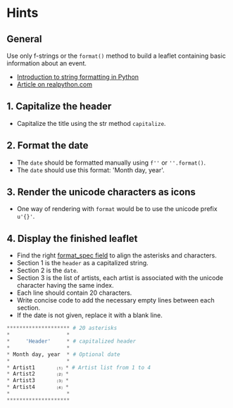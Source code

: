 # Hints

## General

Use only f-strings or the `format()` method to build a leaflet containing basic information about an event.

- [Introduction to string formatting in Python][str-f-strings-docs]
- [Article on realpython.com][realpython-article]

## 1. Capitalize the header

- Capitalize the title using the str method `capitalize`.

## 2. Format the date

- The `date` should be formatted manually using `f''` or `''.format()`.
- The `date` should use this format: 'Month day, year'.

## 3. Render the unicode characters as icons

- One way of rendering with `format` would be to use the unicode prefix `u'{}'`.

## 4. Display the finished leaflet

- Find the right [format_spec field][formatspec-docs] to align the asterisks and characters.
- Section 1 is the `header` as a capitalized string.
- Section 2 is the `date`.
- Section 3 is the list of artists, each artist is associated with the unicode character having the same index.
- Each line should contain 20 characters.
- Write concise code to add the necessary empty lines between each section.
- If the date is not given, replace it with a blank line.

```python
******************** # 20 asterisks
*                  *
*     'Header'     * # capitalized header
*                  *
* Month day, year  * # Optional date
*                  *
* Artist1       ⑴ * # Artist list from 1 to 4
* Artist2       ⑵ *
* Artist3       ⑶ *
* Artist4       ⑷ *
*                  *
********************
```

[str-f-strings-docs]: https://docs.python.org/3/reference/lexical_analysis.html#f-strings
[realpython-article]: https://realpython.com/python-formatted-output/
[formatspec-docs]: https://docs.python.org/3/library/string.html#formatspec
